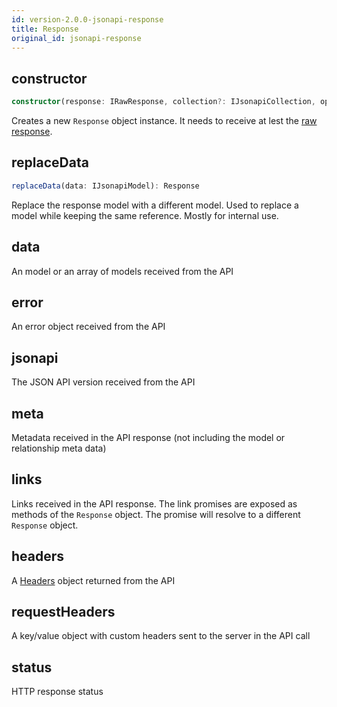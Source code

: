 ```yaml
---
id: version-2.0.0-jsonapi-response
title: Response
original_id: jsonapi-response
---
```


## constructor

```typescript
constructor(response: IRawResponse, collection?: IJsonapiCollection, options?: IRequestOptions, overrideData?: IJsonapiModel |Array<IJsonapiModel >)
```

Creates a new `Response` object instance. It needs to receive at lest the [raw response](typescript-interfaces#irawresponse).

## replaceData

```typescript
replaceData(data: IJsonapiModel): Response
```

Replace the response model with a different model. Used to replace a model while keeping the same reference. Mostly for internal use.

## data

An model or an array of models received from the API

## error

An error object received from the API

## jsonapi

The JSON API version received from the API

## meta

Metadata received in the API response (not including the model or relationship meta data)

## links

Links received in the API response. The link promises are exposed as methods of the `Response` object. The promise will resolve to a different `Response` object.

## headers

A [Headers](https://developer.mozilla.org/en-US/docs/Web/API/Headers) object returned from the API

## requestHeaders

A key/value object with custom headers sent to the server in the API call

## status

HTTP response status
